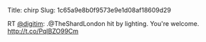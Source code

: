 Title: chirp
Slug: 1c65a9e8b0f9573e9e1d08af18609d29

RT <a href="http://twitter.com/digitim">@digitim</a>: .@TheShardLondon hit by lighting. You're welcome. <a href="http://t.co/PqlBZO99Cm">http://t.co/PqlBZO99Cm</a>
